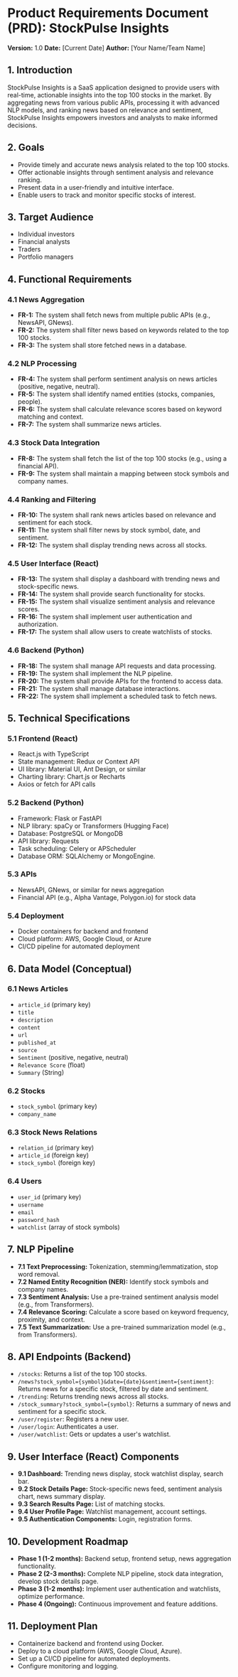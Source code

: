 # Product Requirements Document (PRD): StockPulse Insights

**Version:** 1.0
**Date:** [Current Date]
**Author:** [Your Name/Team Name]

## 1. Introduction

StockPulse Insights is a SaaS application designed to provide users with real-time, actionable insights into the top 100 stocks in the market. By aggregating news from various public APIs, processing it with advanced NLP models, and ranking news based on relevance and sentiment, StockPulse Insights empowers investors and analysts to make informed decisions.

## 2. Goals

* Provide timely and accurate news analysis related to the top 100 stocks.
* Offer actionable insights through sentiment analysis and relevance ranking.
* Present data in a user-friendly and intuitive interface.
* Enable users to track and monitor specific stocks of interest.

## 3. Target Audience

* Individual investors
* Financial analysts
* Traders
* Portfolio managers

## 4. Functional Requirements

### 4.1 News Aggregation

* **FR-1:** The system shall fetch news from multiple public APIs (e.g., NewsAPI, GNews).
* **FR-2:** The system shall filter news based on keywords related to the top 100 stocks.
* **FR-3:** The system shall store fetched news in a database.

### 4.2 NLP Processing

* **FR-4:** The system shall perform sentiment analysis on news articles (positive, negative, neutral).
* **FR-5:** The system shall identify named entities (stocks, companies, people).
* **FR-6:** The system shall calculate relevance scores based on keyword matching and context.
* **FR-7:** The system shall summarize news articles.

### 4.3 Stock Data Integration

* **FR-8:** The system shall fetch the list of the top 100 stocks (e.g., using a financial API).
* **FR-9:** The system shall maintain a mapping between stock symbols and company names.

### 4.4 Ranking and Filtering

* **FR-10:** The system shall rank news articles based on relevance and sentiment for each stock.
* **FR-11:** The system shall filter news by stock symbol, date, and sentiment.
* **FR-12:** The system shall display trending news across all stocks.

### 4.5 User Interface (React)

* **FR-13:** The system shall display a dashboard with trending news and stock-specific news.
* **FR-14:** The system shall provide search functionality for stocks.
* **FR-15:** The system shall visualize sentiment analysis and relevance scores.
* **FR-16:** The system shall implement user authentication and authorization.
* **FR-17:** The system shall allow users to create watchlists of stocks.

### 4.6 Backend (Python)

* **FR-18:** The system shall manage API requests and data processing.
* **FR-19:** The system shall implement the NLP pipeline.
* **FR-20:** The system shall provide APIs for the frontend to access data.
* **FR-21:** The system shall manage database interactions.
* **FR-22:** The system shall implement a scheduled task to fetch news.

## 5. Technical Specifications

### 5.1 Frontend (React)

* React.js with TypeScript
* State management: Redux or Context API
* UI library: Material UI, Ant Design, or similar
* Charting library: Chart.js or Recharts
* Axios or fetch for API calls

### 5.2 Backend (Python)

* Framework: Flask or FastAPI
* NLP library: spaCy or Transformers (Hugging Face)
* Database: PostgreSQL or MongoDB
* API library: Requests
* Task scheduling: Celery or APScheduler
* Database ORM: SQLAlchemy or MongoEngine.

### 5.3 APIs

* NewsAPI, GNews, or similar for news aggregation
* Financial API (e.g., Alpha Vantage, Polygon.io) for stock data

### 5.4 Deployment

* Docker containers for backend and frontend
* Cloud platform: AWS, Google Cloud, or Azure
* CI/CD pipeline for automated deployment

## 6. Data Model (Conceptual)

### 6.1 News Articles

* `article_id` (primary key)
* `title`
* `description`
* `content`
* `url`
* `published_at`
* `source`
* `Sentiment` (positive, negative, neutral)
* `Relevance Score` (float)
* `Summary` (String)

### 6.2 Stocks

* `stock_symbol` (primary key)
* `company_name`

### 6.3 Stock News Relations

* `relation_id` (primary key)
* `article_id` (foreign key)
* `stock_symbol` (foreign key)

### 6.4 Users

* `user_id` (primary key)
* `username`
* `email`
* `password_hash`
* `watchlist` (array of stock symbols)

## 7. NLP Pipeline

* **7.1 Text Preprocessing:** Tokenization, stemming/lemmatization, stop word removal.
* **7.2 Named Entity Recognition (NER):** Identify stock symbols and company names.
* **7.3 Sentiment Analysis:** Use a pre-trained sentiment analysis model (e.g., from Transformers).
* **7.4 Relevance Scoring:** Calculate a score based on keyword frequency, proximity, and context.
* **7.5 Text Summarization:** Use a pre-trained summarization model (e.g., from Transformers).

## 8. API Endpoints (Backend)

* `/stocks`: Returns a list of the top 100 stocks.
* `/news?stock_symbol={symbol}&date={date}&sentiment={sentiment}`: Returns news for a specific stock, filtered by date and sentiment.
* `/trending`: Returns trending news across all stocks.
* `/stock_summary?stock_symbol={symbol}`: Returns a summary of news and sentiment for a specific stock.
* `/user/register`: Registers a new user.
* `/user/login`: Authenticates a user.
* `/user/watchlist`: Gets or updates a user's watchlist.

## 9. User Interface (React) Components

* **9.1 Dashboard:** Trending news display, stock watchlist display, search bar.
* **9.2 Stock Details Page:** Stock-specific news feed, sentiment analysis chart, news summary display.
* **9.3 Search Results Page:** List of matching stocks.
* **9.4 User Profile Page:** Watchlist management, account settings.
* **9.5 Authentication Components:** Login, registration forms.

## 10. Development Roadmap

* **Phase 1 (1-2 months):** Backend setup, frontend setup, news aggregation functionality.
* **Phase 2 (2-3 months):** Complete NLP pipeline, stock data integration, develop stock details page.
* **Phase 3 (1-2 months):** Implement user authentication and watchlists, optimize performance.
* **Phase 4 (Ongoing):** Continuous improvement and feature additions.

## 11. Deployment Plan

* Containerize backend and frontend using Docker.
* Deploy to a cloud platform (AWS, Google Cloud, Azure).
* Set up a CI/CD pipeline for automated deployments.
* Configure monitoring and logging.